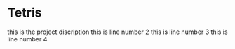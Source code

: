 # Tetris
this is the project discription
this is line number 2
this is line number 3
this is line number 4
